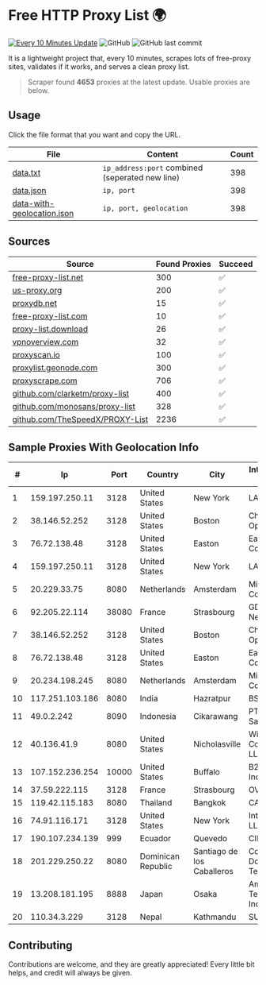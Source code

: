 
# Free HTTP Proxy List 🌍

[![Every 10 Minutes Update](https://github.com/mertguvencli/http-proxy-list/actions/workflows/main.yml/badge.svg?branch=main)](https://github.com/mertguvencli/http-proxy-list/actions/workflows/main.yml)
![GitHub](https://img.shields.io/github/license/mertguvencli/http-proxy-list)
![GitHub last commit](https://img.shields.io/github/last-commit/mertguvencli/http-proxy-list)

It is a lightweight project that, every 10 minutes, scrapes lots of free-proxy sites, validates if it works, and serves a clean proxy list.


> Scraper found **4653** proxies at the latest update. Usable proxies are below.

## Usage

Click the file format that you want and copy the URL.


|File|Content|Count|
|----|-------|-----|
|[data.txt](https://raw.githubusercontent.com/mertguvencli/http-proxy-list/main/proxy-list/data.txt)|`ip_address:port` combined (seperated new line)|398|
|[data.json](https://raw.githubusercontent.com/mertguvencli/http-proxy-list/main/proxy-list/data.json)|`ip, port`|398|
|[data-with-geolocation.json](https://raw.githubusercontent.com/mertguvencli/http-proxy-list/main/proxy-list/data-with-geolocation.json)|`ip, port, geolocation`|398|

## Sources

|Source|Found Proxies|Succeed|
|------|-------------|-------|
|[free-proxy-list.net](https://free-proxy-list.net)|300|✅|
|[us-proxy.org](https://www.us-proxy.org)|200|✅|
|[proxydb.net](http://proxydb.net)|15|✅|
|[free-proxy-list.com](https://free-proxy-list.com/?page=&port=&type%5B%5D=http&type%5B%5D=https&up_time=0&search=Search)|10|✅|
|[proxy-list.download](https://www.proxy-list.download/HTTP)|26|✅|
|[vpnoverview.com](https://vpnoverview.com/privacy/anonymous-browsing/free-proxy-servers)|32|✅|
|[proxyscan.io](https://www.proxyscan.io)|100|✅|
|[proxylist.geonode.com](https://proxylist.geonode.com/api/proxy-list?limit=300&page=1&sort_by=lastChecked&sort_type=desc&protocols=http,https)|300|✅|
|[proxyscrape.com](https://api.proxyscrape.com/v2/?request=displayproxies&protocol=http&timeout=10000&country=all&ssl=all&anonymity=all)|706|✅|
|[github.com/clarketm/proxy-list](https://raw.githubusercontent.com/clarketm/proxy-list/master/proxy-list-raw.txt)|400|✅|
|[github.com/monosans/proxy-list](https://raw.githubusercontent.com/monosans/proxy-list/main/proxies/http.txt)|328|✅|
|[github.com/TheSpeedX/PROXY-List](https://raw.githubusercontent.com/TheSpeedX/PROXY-List/master/http.txt)|2236|✅|


## Sample Proxies With Geolocation Info

|#|Ip|Port|Country|City|Internet Service Provider|
|-|--|----|-------|----|-------------------------|
|1|159.197.250.11|3128|United States|New York|LAKSH|
|2|38.146.52.252|3128|United States|Boston|Charles River Operation|
|3|76.72.138.48|3128|United States|Easton|Easton Utilities Commission|
|4|159.197.250.11|3128|United States|New York|LAKSH|
|5|20.229.33.75|8080|Netherlands|Amsterdam|Microsoft Corporation|
|6|92.205.22.114|38080|France|Strasbourg|GD MASS Network|
|7|38.146.52.252|3128|United States|Boston|Charles River Operation|
|8|76.72.138.48|3128|United States|Easton|Easton Utilities Commission|
|9|20.234.198.245|8080|Netherlands|Amsterdam|Microsoft Corporation|
|10|117.251.103.186|8080|India|Hazratpur|BSNL Internet|
|11|49.0.2.242|8090|Indonesia|Cikarawang|PT Usaha Adi Sanggoro|
|12|40.136.41.9|8080|United States|Nicholasville|Windstream Communications LLC|
|13|107.152.236.254|10000|United States|Buffalo|B2 Net Solutions Inc.|
|14|37.59.222.115|3128|France|Strasbourg|OVH SAS|
|15|119.42.115.183|8080|Thailand|Bangkok|CAT-BB|
|16|74.91.116.171|3128|United States|New York|Internap Holding LLC|
|17|190.107.234.139|999|Ecuador|Quevedo|CINECABLE TV|
|18|201.229.250.22|8080|Dominican Republic|Santiago de los Caballeros|Compañía Dominicana de Teléfonos S. A.|
|19|13.208.181.195|8888|Japan|Osaka|Amazon Technologies Inc.|
|20|110.34.3.229|3128|Nepal|Kathmandu|SUBISU C7|



## Contributing

Contributions are welcome, and they are greatly appreciated! Every
little bit helps, and credit will always be given.

